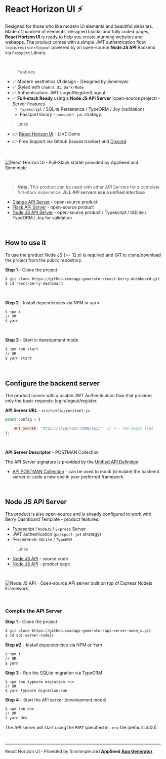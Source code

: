 # React Horizon UI ⚡️

Designed for those who like modern UI elements and beautiful websites. Made of hundred of elements, designed blocks and fully coded pages, **React Horizon UI** is ready to help you create stunning websites and webapps.
The product comes with a simple JWT authentication flow: `login`/`register`/`logout` powered by an open-source **Node JS API** Backend via `Passport` Library.

<br />

> Features

- ✅ Modern aesthetics UI design - Designed by *Simmmple*
- ✅ Styled with `Chakra Ui`, `Dark-Mode`
- ✅ Authentication: JWT Login/Register/Logout
- ✅ **Full-stack Ready** using a **Node JS API Server** (open-source project) - Server Features
  - `Typescript` / SQLite Persistence / TypeORM / Joy (validation)
  - Passport library - `passport-jwt` strategy.

> Links

* 👉 [React Horizon UI](https://react-horizon-ui-chakra.appseed-srv1.com) - LIVE Demo
* 👉 Free Support via Github (issues tracker) and [Discord](https://discord.gg/fZC6hup).

<br />

![React Horizon UI - Full-Stack starter provided by AppSeed and Simmmple.](https://user-images.githubusercontent.com/51070104/174428337-181e6dea-0ad9-4fe1-a35f-25e5fa656a9d.png)

<br >

> **Note**: This product can be used with other API Servers for a complete full-stack experience. **ALL API servers use a unified interface**

- [Django API Server](https://github.com/app-generator/api-server-django) - open-source product
- [Flask API Server](https://github.com/app-generator/api-server-flask) - open-source product
- [Node JS API Server](https://github.com/app-generator/api-server-nodejs) - open-source product / Typescript / SQLite / TypeORM / Joy for validation

<br />

## How to use it

To use the product Node JS (>= 12.x) is required and GIT to clone/download the project from the public repository.

**Step 1** - Clone the project

```bash
$ git clone https://github.com/app-generator/react-berry-dashboard.git
$ cd react-berry-dashboard
```

<br >

**Step 2** - Install dependencies via NPM or yarn

```bash
$ npm i
// OR
$ yarn
```

<br />

**Step 3** - Start in development mode

```bash
$ npm run start 
// OR
$ yarn start
```

<br />

## Configure the backend server

The product comes with a usable JWT Authentication flow that provides only the basic requests: login/logout/register. 

**API Server URL** - `src/config/constant.js` 

```javascript
const config = {
    ...
    API_SERVER: 'http://localhost:5000/api/'  // <-- The magic line
};
```

<br />

**API Server Descriptor** - POSTMAN Collection

The API Server signature is provided by the [Unified API Definition](https://docs.appseed.us/boilerplate-code/api-unified-definition)

- [API POSTMAN Collection](https://github.com/app-generator/api-server-unified/blob/main/api.postman_collection.json) - can be used to mock (simulate) the backend server or code a new one in your preferred framework. 

<br />

## Node JS API Server

The product is also open-source and is already configured to work with Berry Dashboard Template - product features:

- Typescript / `NodeJS` / `Express` Server
- JWT authentication (`passport-jwt` strategy)
- Persistence: `SQLite` / `TypeORM`

> Links

- [Node JS API](https://github.com/app-generator/api-server-nodejs) - source code
- [Node JS API](https://appseed.us/boilerplate-code/nodejs-starter) - product page

<br />

![Node JS API - Open-source API server built on top of Express Nodejs Framework.](https://user-images.githubusercontent.com/51070104/124934824-c210a700-e00d-11eb-9d01-e05bd8bfb608.png)

<br />

### Compile the API Server

**Step 1** - Clone the project

```bash
$ git clone https://github.com/app-generator/api-server-nodejs.git
$ cd api-server-nodejs
```

**Step #2** - Install dependencies via NPM or Yarn

```bash
$ npm i
// OR
$ yarn
```

**Step 3** - Run the SQLite migration via TypeORM

```
$ npm run typeorm migration:run
// OR 
$ yarn typeorm migration:run
```

**Step 4** - Start the API server (development mode)

```bash
$ npm run dev
// OR
$ yarn dev
```

The API server will start using the `PORT` specified in `.env` file (default 5000).

<br /> 

---
React Horizon UI - Provided by Simmmple and **AppSeed [App Generator](https://appseed.us/generator)**.
